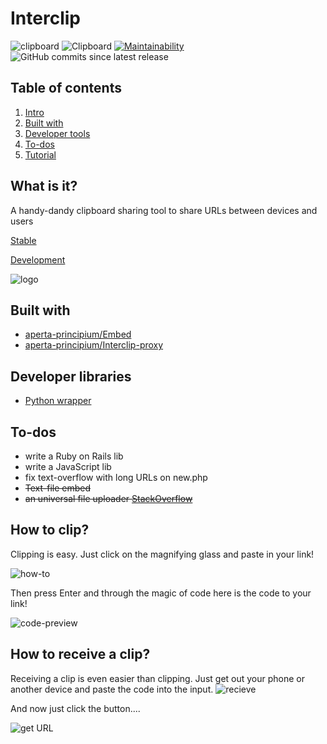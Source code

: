 # Interclip
![clipboard](https://img.shields.io/badge/clipboard-copied-orange) ![Clipboard](https://img.shields.io/github/repo-size/aperta-principium/Interclip) [![Maintainability](https://api.codeclimate.com/v1/badges/0a72c92a0a2da0c79ba5/maintainability)](https://codeclimate.com/github/aperta-principium/Interclip/maintainability)
![GitHub commits since latest release](https://img.shields.io/github/commits-since/aperta-principium/interclip/latest)
## Table of contents
1. [ Intro ](#intro)
2. [ Built with ](#dependencies)
3. [ Developer tools ](#dependencies)
4. [ To-dos ](#todo) 
5. [ Tutorial ](#tutorial)

<a name="intro"> </a>
## What is it?
A handy-dandy clipboard sharing tool to share URLs between devices and users


[Stable](http://uni.hys.cz)

[Development](http://unidev.hys.cz/)


![logo](https://github.com/filiptronicek/Interclip/raw/master/img/interclip_logo.png)





<a name="dependencies"> </a>
## Built with
- [aperta-principium/Embed](https://github.com/aperta-principium/Embed)
- [aperta-principium/Interclip-proxy](https://github.com/aperta-principium/Interclip-proxy)

<a name="libs"> </a>
## Developer libraries
* [Python wrapper](https://github.com/aperta-principium/Interclip-python)

<a name="todo"> </a>
## To-dos
* write a Ruby on Rails lib
* write a JavaScript lib
* fix text-overflow with long URLs on new.php
* ~~Text-file embed~~
* ~~an universal file uploader [StackOverflow](https://stackoverflow.com/questions/58153921/how-can-you-upload-to-catbox-using-javascript)~~

<a name="howto"> </a>
## How to clip?

Clipping is easy. Just click on the magnifying glass and paste in your link!


![how-to](https://github.com/filiptronicek/Interclip/raw/master/img/interclip-home.gif)

Then press Enter and through the magic of code here is the code to your link!

![code-preview](https://s.put.re/Jwmoc8BV.png)



## How to receive a clip?
Receiving a clip is even easier than clipping. Just get out your phone or another device and paste the code into the input.
![recieve](https://s.put.re/M1jfZZRs.png)

And now just click the button....

![get URL](https://s.put.re/ZsgUEznc.35.png)


